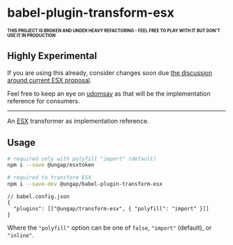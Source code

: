 # babel-plugin-transform-esx

<sup><sub>**THIS PROJECT IS BROKEN AND UNDER HEAVY REFACTORING - FEEL FREE TO PLAY WITH IT BUT DON'T USE IT IN PRODUCTION**</sub></sup>

## Highly Experimental

If you are using this already, consider changes soon due [the discussion around current ESX proposal](https://es.discourse.group/t/proposal-esx-as-core-js-feature/1511/43).

Feel free to keep an eye on [udomsay](https://github.com/WebReflection/udomsay) as that will be the implementation reference for consumers.

- - -

An [ESX](https://gist.github.com/WebReflection/2d64f34cf58daa812ec876242c91a97c) transformer as implementation reference.

## Usage

```sh
# required only with polyfill "import" (default)
npm i --save @ungap/esxtoken

# required to transform ESX
npm i --save-dev @ungap/babel-plugin-transform-esx
```

```jsonc
// babel.config.json
{
  "plugins": [["@ungap/transform-esx", { "polyfill": "import" }]]
}
```

Where the `"polyfill"` option can be one of `false`, `"import"` (default), or `"inline"`.
